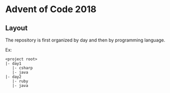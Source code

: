 # Advent of Code 2018

## Layout

The repository is first organized by day and then by programming language.

Ex:

```
<project root>
|- day1
   |- csharp
   |- java
|- day2
   |- ruby
   |- java
```

